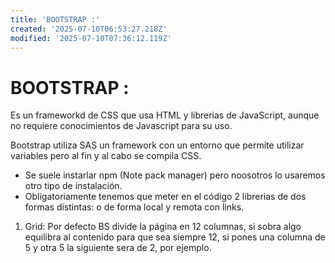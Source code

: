 ```yaml
---
title: 'BOOTSTRAP :'
created: '2025-07-10T06:53:27.218Z'
modified: '2025-07-10T07:36:12.119Z'
---
```


# BOOTSTRAP :

Es un frameworkd de CSS que usa HTML y librerias de JavaScript, aunque no requiere conocimientos de Javascript para su uso.

Bootstrap utiliza SAS un framework con un entorno que permite utilizar variables pero al fin y al cabo se compila CSS.

- Se suele instarlar npm (Note pack manager) pero noosotros lo usaremos otro tipo de instalación.
- Obligatoriamente tenemos que meter en el código 2 librerias de dos formas distintas: o de forma local y remota con links.
1. Grid:
Por defecto BS divide la página en 12 columnas, si sobra algo equilibra al contenido para que sea siempre 12, si pones una columna de 5 y otra 5 la siguiente sera de 2, por ejemplo.
